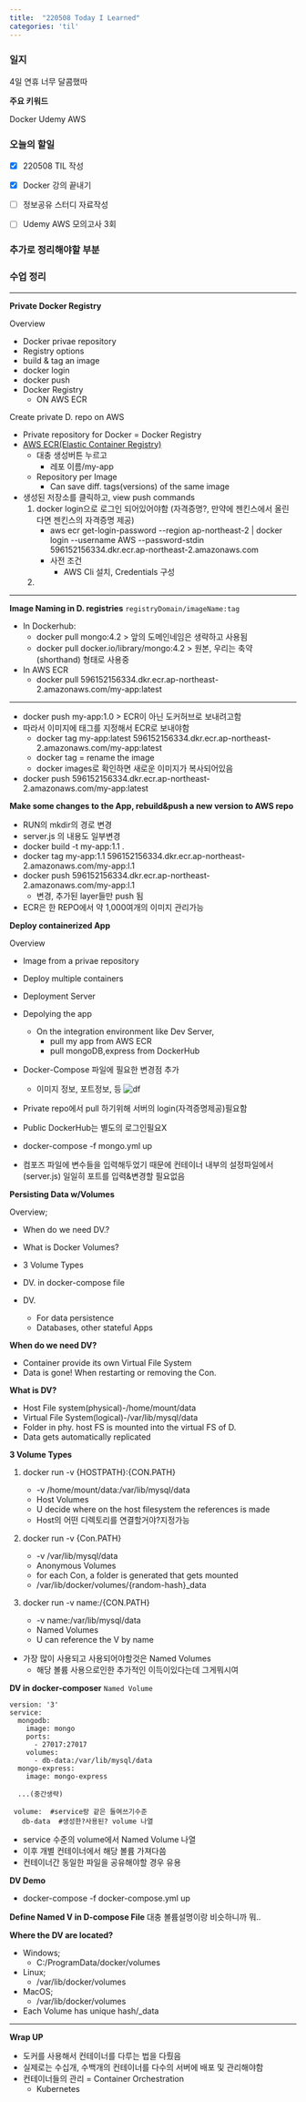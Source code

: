 ```yaml
---
title:  "220508 Today I Learned"
categories: 'til'
---
```





### 일지

4일 연휴 너무 달콤했따  

**주요 키워드**

Docker
Udemy AWS


### 오늘의 할일

- [x] 220508 TIL 작성
- [x] Docker 강의 끝내기
- [ ] 정보공유 스터디 자료작성
- [ ] Udemy AWS 모의고사 3회


### 추가로 정리해야할 부분



### 수업 정리

---

**Private Docker Registry**

Overview  
- Docker privae repository
- Registry options
- build & tag an image
- docker login
- docker push
- Docker Registry
    - ON AWS ECR

Create private D. repo on AWS  
- Private repository for Docker = Docker Registry
- [AWS ECR(Elastic Container Registry)](https://ap-northeast-2.console.aws.amazon.com/ecr/home?region=ap-northeast-2#)
    - 대충 생성버튼 누르고
        - 레포 이름/my-app
    - Repository per Image
        - Can save diff. tags(versions) of the same image
- 생성된 저장소를 클릭하고, view push commands
    1. docker login으로 로그인 되어있어야함 (자격증명?, 만약에 젠킨스에서 올린다면 젠킨스의 자격증명 제공)
        - aws ecr get-login-password --region ap-northeast-2 | docker login --username AWS --password-stdin 596152156334.dkr.ecr.ap-northeast-2.amazonaws.com
        - 사전 조건
            - AWS Cli 설치, Credentials 구성
    2. 

---

**Image Naming in D. registries**
`registryDomain/imageName:tag`  
- In Dockerhub:
    - docker pull mongo:4.2 > 앞의 도메인네임은 생략하고 사용됨
    - docker pull docker.io/library/mongo:4.2 > 원본, 우리는 축약(shorthand) 형태로 사용중
- In AWS ECR
    - docker pull 596152156334.dkr.ecr.ap-northeast-2.amazonaws.com/my-app:latest

---

- docker push my-app:1.0 > ECR이 아닌 도커허브로 보내려고함
- 따라서 이미지에 태그를 지정해서 ECR로 보내야함
    - docker tag my-app:latest 596152156334.dkr.ecr.ap-northeast-2.amazonaws.com/my-app:latest
    - docker tag = rename the image
    - docker images로 확인하면 새로운 이미지가 복사되어있음
- docker push 596152156334.dkr.ecr.ap-northeast-2.amazonaws.com/my-app:latest

**Make some changes to the App, rebuild&push a new version to AWS repo**

- RUN의 mkdir의 경로 변경
- server.js 의 내용도 일부변경
- docker build -t my-app:1.1 .
- docker tag my-app:1.1 596152156334.dkr.ecr.ap-northeast-2.amazonaws.com/my-app:l.1
- docker push 596152156334.dkr.ecr.ap-northeast-2.amazonaws.com/my-app:l.1
    - 변경, 추가된 layer들만 push 됨
- ECR은 한 REPO에서 약 1,000여개의 이미지 관리가능

**Deploy containerized App**

Overview  
- Image from a privae repository
- Deploy multiple containers
- Deployment Server
- Depolying the app
    - On the integration environment like Dev Server,
        - pull my app from AWS ECR
        - pull mongoDB,express from DockerHub

- Docker-Compose 파일에 필요한 변경점 추가
    - 이미지 정보, 포트정보, 등
![df](/assets/til/til401.png)  

- Private repo에서 pull 하기위해 서버의 login(자격증명제공)필요함  
- Public DockerHub는 별도의 로그인필요X

- docker-compose -f mongo.yml up
- 컴포즈 파일에 변수들을 입력해두었기 때문에 컨테이너 내부의 설정파일에서 (server.js) 일일히 포트를 입력&변경할 필요없음

**Persisting Data w/Volumes**

Overview;
- When do we need DV.?
- What is Docker Volumes?
- 3 Volume Types
- DV. in docker-compose file

- DV.
    - For data persistence
    - Databases, other stateful Apps

**When do we need DV?**

- Container provide its own Virtual File System  
- Data is gone! When restarting or removing the Con.  

**What is DV?**
- Host File system(physical)-/home/mount/data
- Virtual File System(logical)-/var/lib/mysql/data
- Folder in phy. host FS is mounted into the virtual FS of D.
- Data gets automatically replicated

**3 Volume Types**

1. docker run -v {HOSTPATH}:{CON.PATH}
    - -v /home/mount/data:/var/lib/mysql/data
    - Host Volumes
    - U decide where on the host filesystem the references is made
    - Host의 어떤 디렉토리를 연결할거야?지정가능
2. docker run -v {Con.PATH}
    - -v /var/lib/mysql/data
    - Anonymous Volumes
    - for each Con, a folder is generated that gets mounted
    - /var/lib/docker/volumes/{random-hash}\_data

3. docker run -v name:/{CON.PATH}
    - -v name:/var/lib/mysql/data
    - Named Volumes
    - U can reference the V by name

- 가장 많이 사용되고 사용되어야할것은 Named Volumes
    - 해당 볼륨 사용으로인한 추가적인 이득이있다는데 그게뭐시여

**DV in docker-composer**
`Named Volume`

```
version: '3'
service:
  mongodb:
    image: mongo
    ports:
      - 27017:27017
    volumes:
      - db-data:/var/lib/mysql/data
  mongo-express:
    image: mongo-express
  
  ...(중간생략)

 volume:  #service랑 같은 들여쓰기수준
   db-data  #생성한?사용된? volume 나열
```

- service 수준의 volume에서 Named Volume 나열
- 이후 개별 컨테이너에서 해당 볼륨 가져다씀
- 컨테이너간 동일한 파일을 공유해야할 경우 유용

**DV Demo**

- docker-compose -f docker-compose.yml up

**Define Named V in D-compose File**
대충 볼륨설명이랑 비슷하니까 뭐..  

**Where the DV are located?**

- Windows;
    - C:/ProgramData/docker/volumes
- Linux;
    - /var/lib/docker/volumes
- MacOS;
    - /var/lib/docker/volumes
- Each Volume has unique hash/_data

---

**Wrap UP**

- 도커를 사용해서 컨테이너를 다루는 법을 다뤘음
- 실제로는 수십개, 수백개의 컨테이너를 다수의 서버에 배포 및 관리해야함
- 컨테이너들의 관리 = Container Orchestration
    - Kubernetes



